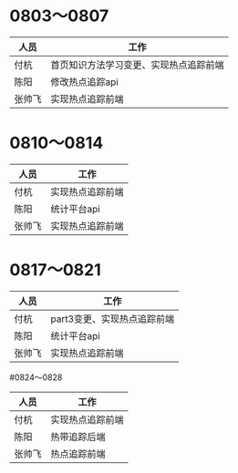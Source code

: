 # 0803～0807

| 人员   | 工作                                   |
| ------ | -------------------------------------- |
| 付杭   | 首页知识方法学习变更、实现热点追踪前端 |
| 陈阳   | 修改热点追踪api                        |
| 张帅飞 | 实现热点追踪前端                       |

# 0810～0814

| 人员   | 工作             |
| ------ | ---------------- |
| 付杭   | 实现热点追踪前端 |
| 陈阳   | 统计平台api      |
| 张帅飞 | 实现热点追踪前端 |

# 0817～0821

| 人员   | 工作                        |
| ------ | --------------------------- |
| 付杭   | part3变更、实现热点追踪前端 |
| 陈阳   | 统计平台api                 |
| 张帅飞 | 实现热点追踪前端            |

#0824～0828

| 人员   | 工作             |
| ------ | ---------------- |
| 付杭   | 实现热点追踪前端 |
| 陈阳   | 热带追踪后端     |
| 张帅飞 | 热点追踪前端     |
